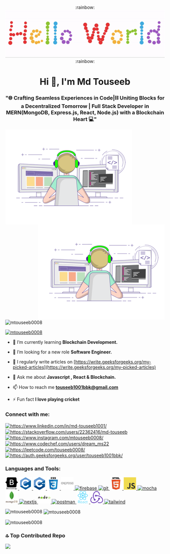 <p align="center">
   :rainbow: <img src="https://github.com/AkshayAnil1080/AkshayAnil1080/blob/master/readme.gif">:rainbow: 
</p>
<h1 align="center">Hi 👋, I'm Md Touseeb</h1>
<h3 align="center">"🌐 Crafting Seamless Experiences in Code|⛓️ Uniting Blocks for a Decentralized Tomorrow | Full Stack Developer in MERN(MongoDB, Express.js, React, Node.js) with a Blockchain Heart 💻"</h3>
<img align="left" alt="Coding" width="400" src="https://raw.githubusercontent.com/devSouvik/devSouvik/master/gif3.gif">
<img align="right" alt="Coding" width="400" src="https://raw.githubusercontent.com/devSouvik/devSouvik/master/gif3.gif">

<p align="left"> <img src="https://komarev.com/ghpvc/?username=mtouseeb0008&label=Profile%20views&color=0e75b6&style=flat" alt="mtouseeb0008" /> </p>
<!-- https://github-profile-trophy.vercel.app/?username=ryo-ma&theme=algolia -->

<p align="left"> <a href="https://github.com/ryo-ma/github-profile-trophy"><img src="https://github-profile-trophy.vercel.app/?username=mtouseeb0008&no-bg=true" alt="mtouseeb0008" /></a> </p>

- 🌱 I’m currently learning **Blockchain Development.**

- 🤝 I’m looking for a new role **Software Engineer.**

- 📝 I regularly write articles on [https://write.geeksforgeeks.org/my-picked-articles](https://write.geeksforgeeks.org/my-picked-articles)

- 💬 Ask me about **Javascript , React & Blockchain.**

- 📫 How to reach me **touseeb1001bbk@gmail.com**

- ⚡ Fun fact **I love playing cricket**

<h3 align="left">Connect with me:</h3>
<p align="left">
<a href="https://linkedin.com/in/https://www.linkedin.com/in/md-touseeb1001/" target="blank"><img align="center" src="https://raw.githubusercontent.com/rahuldkjain/github-profile-readme-generator/master/src/images/icons/Social/linked-in-alt.svg" alt="https://www.linkedin.com/in/md-touseeb1001/" height="30" width="40" /></a>
<a href="https://stackoverflow.com/users/https://stackoverflow.com/users/22362416/md-touseeb" target="blank"><img align="center" src="https://raw.githubusercontent.com/rahuldkjain/github-profile-readme-generator/master/src/images/icons/Social/stack-overflow.svg" alt="https://stackoverflow.com/users/22362416/md-touseeb" height="30" width="40" /></a>
<a href="https://instagram.com/https://www.instagram.com/mtouseeb0008/" target="blank"><img align="center" src="https://raw.githubusercontent.com/rahuldkjain/github-profile-readme-generator/master/src/images/icons/Social/instagram.svg" alt="https://www.instagram.com/mtouseeb0008/" height="30" width="40" /></a>
<a href="https://www.codechef.com/users/https://www.codechef.com/users/dream_ms22" target="blank"><img align="center" src="https://cdn.jsdelivr.net/npm/simple-icons@3.1.0/icons/codechef.svg" alt="https://www.codechef.com/users/dream_ms22" height="30" width="40" /></a>
<a href="https://www.leetcode.com/https://leetcode.com/touseeb0008/" target="blank"><img align="center" src="https://raw.githubusercontent.com/rahuldkjain/github-profile-readme-generator/master/src/images/icons/Social/leet-code.svg" alt="https://leetcode.com/touseeb0008/" height="30" width="40" /></a>
<a href="https://auth.geeksforgeeks.org/user/https://auth.geeksforgeeks.org/user/touseeb1001bbk/" target="blank"><img align="center" src="https://raw.githubusercontent.com/rahuldkjain/github-profile-readme-generator/master/src/images/icons/Social/geeks-for-geeks.svg" alt="https://auth.geeksforgeeks.org/user/touseeb1001bbk/" height="30" width="40" /></a>
</p>

<h3 align="left">Languages and Tools:</h3>
<p align="left"> <a href="https://getbootstrap.com" target="_blank" rel="noreferrer"> <img src="https://raw.githubusercontent.com/devicons/devicon/master/icons/bootstrap/bootstrap-plain-wordmark.svg" alt="bootstrap" width="40" height="40"/> </a> <a href="https://www.cprogramming.com/" target="_blank" rel="noreferrer"> <img src="https://raw.githubusercontent.com/devicons/devicon/master/icons/c/c-original.svg" alt="c" width="40" height="40"/> </a> <a href="https://www.w3schools.com/cpp/" target="_blank" rel="noreferrer"> <img src="https://raw.githubusercontent.com/devicons/devicon/master/icons/cplusplus/cplusplus-original.svg" alt="cplusplus" width="40" height="40"/> </a> <a href="https://www.w3schools.com/css/" target="_blank" rel="noreferrer"> <img src="https://raw.githubusercontent.com/devicons/devicon/master/icons/css3/css3-original-wordmark.svg" alt="css3" width="40" height="40"/> </a> <a href="https://expressjs.com" target="_blank" rel="noreferrer"> <img src="https://raw.githubusercontent.com/devicons/devicon/master/icons/express/express-original-wordmark.svg" alt="express" width="40" height="40"/> </a> <a href="https://firebase.google.com/" target="_blank" rel="noreferrer"> <img src="https://www.vectorlogo.zone/logos/firebase/firebase-icon.svg" alt="firebase" width="40" height="40"/> </a> <a href="https://git-scm.com/" target="_blank" rel="noreferrer"> <img src="https://www.vectorlogo.zone/logos/git-scm/git-scm-icon.svg" alt="git" width="40" height="40"/> </a> <a href="https://www.w3.org/html/" target="_blank" rel="noreferrer"> <img src="https://raw.githubusercontent.com/devicons/devicon/master/icons/html5/html5-original-wordmark.svg" alt="html5" width="40" height="40"/> </a> <a href="https://developer.mozilla.org/en-US/docs/Web/JavaScript" target="_blank" rel="noreferrer"> <img src="https://raw.githubusercontent.com/devicons/devicon/master/icons/javascript/javascript-original.svg" alt="javascript" width="40" height="40"/> </a> <a href="https://mochajs.org" target="_blank" rel="noreferrer"> <img src="https://www.vectorlogo.zone/logos/mochajs/mochajs-icon.svg" alt="mocha" width="40" height="40"/> </a> <a href="https://www.mongodb.com/" target="_blank" rel="noreferrer"> <img src="https://raw.githubusercontent.com/devicons/devicon/master/icons/mongodb/mongodb-original-wordmark.svg" alt="mongodb" width="40" height="40"/> </a> <a href="https://nextjs.org/" target="_blank" rel="noreferrer"> <img src="https://cdn.worldvectorlogo.com/logos/nextjs-2.svg" alt="nextjs" width="40" height="40"/> </a> <a href="https://nodejs.org" target="_blank" rel="noreferrer"> <img src="https://raw.githubusercontent.com/devicons/devicon/master/icons/nodejs/nodejs-original-wordmark.svg" alt="nodejs" width="40" height="40"/> </a> <a href="https://postman.com" target="_blank" rel="noreferrer"> <img src="https://www.vectorlogo.zone/logos/getpostman/getpostman-icon.svg" alt="postman" width="40" height="40"/> </a> <a href="https://reactjs.org/" target="_blank" rel="noreferrer"> <img src="https://raw.githubusercontent.com/devicons/devicon/master/icons/react/react-original-wordmark.svg" alt="react" width="40" height="40"/> </a> <a href="https://redux.js.org" target="_blank" rel="noreferrer"> <img src="https://raw.githubusercontent.com/devicons/devicon/master/icons/redux/redux-original.svg" alt="redux" width="40" height="40"/> </a> <a href="https://tailwindcss.com/" target="_blank" rel="noreferrer"> <img src="https://www.vectorlogo.zone/logos/tailwindcss/tailwindcss-icon.svg" alt="tailwind" width="40" height="40"/> </a> </p>


<p><img align="left" src="https://github-readme-stats.vercel.app/api/top-langs?username=mtouseeb0008&show_icons=true&locale=en&layout=compact&theme=tokyonight" alt="mtouseeb0008" /></p>

<p>&nbsp;<img align="center" src="https://github-readme-stats.vercel.app/api?username=mtouseeb0008&show_icons=true&locale=en&theme=tokyonight" alt="mtouseeb0008" /></p>

<p><img align="center" src="https://github-readme-streak-stats.herokuapp.com/?user=mtouseeb0008&theme=tokyonight" alt="mtouseeb0008" /></p>

### 🔝 Top Contributed Repo
![](https://github-contributor-stats.vercel.app/api?username=mtouseeb0008&limit=5&theme=flat&combine_all_yearly_contributions=true)
